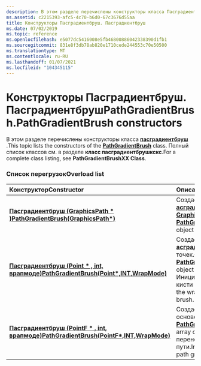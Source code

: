 ```yaml
---
description: В этом разделе перечислены конструкторы класса Пасградиентбруш. Полный список классов см. в разделе класс Пасградиентбрушкскс.
ms.assetid: c2215393-afc5-4c70-b6d0-67c3676d55aa
title: Конструкторы Пасградиентбруш. Пасградиентбруш
ms.date: 07/02/2019
ms.topic: reference
ms.openlocfilehash: e5077dc5416008e5fb46800886042338390d1fb1
ms.sourcegitcommit: 831e8f3db78ab820e1710cede244553c70e50500
ms.translationtype: MT
ms.contentlocale: ru-RU
ms.lasthandoff: 01/07/2021
ms.locfileid: "104345115"
---
```

# <a name="pathgradientbrushpathgradientbrush-constructors"></a><span data-ttu-id="55bac-104">Конструкторы Пасградиентбруш. Пасградиентбруш</span><span class="sxs-lookup"><span data-stu-id="55bac-104">PathGradientBrush.PathGradientBrush constructors</span></span>

<span data-ttu-id="55bac-105">В этом разделе перечислены конструкторы класса [**пасградиентбруш**](/windows/win32/api/gdipluspath/nl-gdipluspath-pathgradientbrush) .</span><span class="sxs-lookup"><span data-stu-id="55bac-105">This topic lists the constructors of the [**PathGradientBrush**](/windows/win32/api/gdipluspath/nl-gdipluspath-pathgradientbrush) class.</span></span> <span data-ttu-id="55bac-106">Полный список классов см. в разделе **класс пасградиентбрушкскс**.</span><span class="sxs-lookup"><span data-stu-id="55bac-106">For a complete class listing, see **PathGradientBrushXX Class**.</span></span>

### <a name="overload-list"></a><span data-ttu-id="55bac-107">Список перегрузок</span><span class="sxs-lookup"><span data-stu-id="55bac-107">Overload list</span></span>



| <span data-ttu-id="55bac-108">Конструктор</span><span class="sxs-lookup"><span data-stu-id="55bac-108">Constructor</span></span>                                                                                                                                       | <span data-ttu-id="55bac-109">Описание</span><span class="sxs-lookup"><span data-stu-id="55bac-109">Description</span></span>                                                                                                                                                                                                                                                 |
|:--------------------------------------------------------------------------------------------------------------------------------------------------|:------------------------------------------------------------------------------------------------------------------------------------------------------------------------------------------------------------------------------------------------------------|
| <span data-ttu-id="55bac-110">[**Пасградиентбруш (GraphicsPath \* )**](/windows/win32/api/gdipluspath/nf-gdipluspath-pathgradientbrush-pathgradientbrush(inconstgraphicspath))</span><span class="sxs-lookup"><span data-stu-id="55bac-110">[**PathGradientBrush(GraphicsPath\*)**](/windows/win32/api/gdipluspath/nf-gdipluspath-pathgradientbrush-pathgradientbrush(inconstgraphicspath))</span></span>                                             | <span data-ttu-id="55bac-111">Создает объект [**пасградиентбруш::P асградиентбруш**](/windows/win32/api/gdipluspath/nf-gdipluspath-pathgradientbrush-pathgradientbrush(inconstgraphicspath)) на основе объекта [**GraphicsPath**](/windows/win32/api/gdipluspath/nl-gdipluspath-graphicspath) .</span><span class="sxs-lookup"><span data-stu-id="55bac-111">Creates a [**PathGradientBrush::PathGradientBrush**](/windows/win32/api/gdipluspath/nf-gdipluspath-pathgradientbrush-pathgradientbrush(inconstgraphicspath)) object based on a [**GraphicsPath**](/windows/win32/api/gdipluspath/nl-gdipluspath-graphicspath) object.</span></span><br/>                                           |
| <span data-ttu-id="55bac-112">[**Пасградиентбруш (Point \* , int, врапмоде)**](/windows/win32/api/gdipluspath/nf-gdipluspath-pathgradientbrush-pathgradientbrush(inconstpoint_inint_inwrapmode))</span><span class="sxs-lookup"><span data-stu-id="55bac-112">[**PathGradientBrush(Point\*,INT,WrapMode)**](/windows/win32/api/gdipluspath/nf-gdipluspath-pathgradientbrush-pathgradientbrush(inconstpoint_inint_inwrapmode))</span></span>   | <span data-ttu-id="55bac-113">Создает объект [**пасградиентбруш::P асградиентбруш**](/windows/win32/api/gdipluspath/nf-gdipluspath-pathgradientbrush-pathgradientbrush(inconstpoint_inint_inwrapmode)) на основе массива точек.</span><span class="sxs-lookup"><span data-stu-id="55bac-113">Creates a [**PathGradientBrush::PathGradientBrush**](/windows/win32/api/gdipluspath/nf-gdipluspath-pathgradientbrush-pathgradientbrush(inconstpoint_inint_inwrapmode)) object based on an array of points.</span></span> <span data-ttu-id="55bac-114">Инициализирует режим переноса кисти градиента вдоль пути.</span><span class="sxs-lookup"><span data-stu-id="55bac-114">Initializes the wrap mode of the path gradient brush.</span></span><br/> |
| <span data-ttu-id="55bac-115">[**Пасградиентбруш (PointF \* , int, врапмоде)**](/windows/win32/api/gdipluspath/nf-gdipluspath-pathgradientbrush-pathgradientbrush(inconstpointf_inint_inwrapmode))</span><span class="sxs-lookup"><span data-stu-id="55bac-115">[**PathGradientBrush(PointF\*,INT,WrapMode)**](/windows/win32/api/gdipluspath/nf-gdipluspath-pathgradientbrush-pathgradientbrush(inconstpointf_inint_inwrapmode))</span></span> | <span data-ttu-id="55bac-116">Создает объект [**пасградиентбруш**](/windows/win32/api/gdipluspath/nl-gdipluspath-pathgradientbrush) на основе массива точек.</span><span class="sxs-lookup"><span data-stu-id="55bac-116">Creates a [**PathGradientBrush**](/windows/win32/api/gdipluspath/nl-gdipluspath-pathgradientbrush) object based on an array of points.</span></span> <span data-ttu-id="55bac-117">Инициализирует режим переноса кисти градиента вдоль пути.</span><span class="sxs-lookup"><span data-stu-id="55bac-117">Initializes the wrap mode of the path gradient brush.</span></span><br/>                                                                          |



 

 
